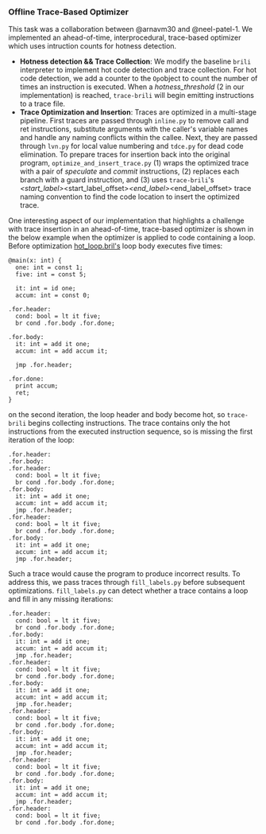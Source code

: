 ### Offline Trace-Based Optimizer
This task was a collaboration between @arnavm30 and @neel-patel-1. We implemented an ahead-of-time, interprocedural, trace-based optimizer which uses intruction counts for hotness detection.

* **Hotness detection && Trace Collection**: We modify the baseline `brili` interpreter to implement hot code detection and trace collection. For hot code detection, we add a counter to the `Op`object to count the number of times an instruction is executed. When a *hotness_threshold* (2 in our implementation) is reached, `trace-brili` will begin emitting instructions to a trace file.
* **Trace Optimization and Insertion**: Traces are optimized in a multi-stage pipeline. First traces are passed through `inline.py` to remove call and ret instructions, substitute arguments with the caller's variable names and handle any naming conflicts within the callee. Next, they are passed through `lvn.py` for local value numbering and `tdce.py` for dead code elimination. To prepare traces for insertion back into the original program,  `optimize_and_insert_trace.py` (1) wraps the optimized trace with a pair of *speculate* and *commit* instructions, (2) replaces each branch with a guard instruction, and (3) uses `trace-brili`'s <func>_<start_label>_<start_label_offset>_<end_label>_<end_label_offset> trace naming convention to find the code location to insert the optimized trace.

One interesting aspect of our implementation that highlights a challenge with trace insertion in an ahead-of-time, trace-based optimizer is shown in the below example when the optimizer is applied to code containing a loop. Before optimization [hot_loop.bril's]() loop body executes five times:
```
@main(x: int) {
  one: int = const 1;
  five: int = const 5;

  it: int = id one;
  accum: int = const 0;

.for.header:
  cond: bool = lt it five;
  br cond .for.body .for.done;

.for.body:
  it: int = add it one;
  accum: int = add accum it;

  jmp .for.header;

.for.done:
  print accum;
  ret;
}
```
on the second iteration, the loop header and body become hot, so `trace-brili` begins collecting instructions. The trace contains only the hot instructions from the executed instruction sequence, so is missing the first iteration of the loop:
```
.for.header:
.for.body:
.for.header:
  cond: bool = lt it five;
  br cond .for.body .for.done;
.for.body:
  it: int = add it one;
  accum: int = add accum it;
  jmp .for.header;
.for.header:
  cond: bool = lt it five;
  br cond .for.body .for.done;
.for.body:
  it: int = add it one;
  accum: int = add accum it;
  jmp .for.header;
```

Such a trace would cause the program to produce incorrect results. To address this, we pass traces through `fill_labels.py` before subsequent optimizations. `fill_labels.py` can detect whether a trace contains a loop and fill in any missing iterations:
```
.for.header:
  cond: bool = lt it five;
  br cond .for.body .for.done;
.for.body:
  it: int = add it one;
  accum: int = add accum it;
  jmp .for.header;
.for.header:
  cond: bool = lt it five;
  br cond .for.body .for.done;
.for.body:
  it: int = add it one;
  accum: int = add accum it;
  jmp .for.header;
.for.header:
  cond: bool = lt it five;
  br cond .for.body .for.done;
.for.body:
  it: int = add it one;
  accum: int = add accum it;
  jmp .for.header;
.for.header:
  cond: bool = lt it five;
  br cond .for.body .for.done;
.for.body:
  it: int = add it one;
  accum: int = add accum it;
  jmp .for.header;
.for.header:
  cond: bool = lt it five;
  br cond .for.body .for.done;
```